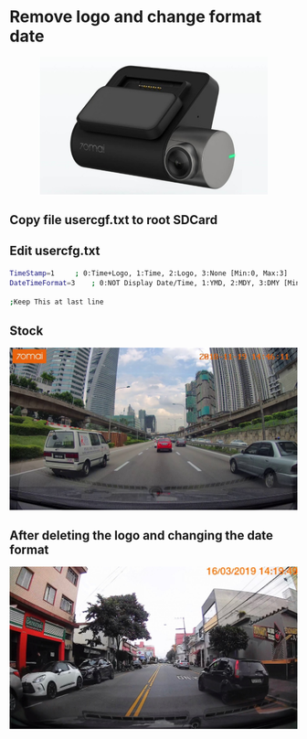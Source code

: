 
# Remove logo and change format date

<p align="center">
	<img src="resources/image.jpg" alt="70Mai Pro" width="400px" />
</p>


## Copy file **usercgf.txt** to root SDCard

## Edit usercfg.txt
```bash
TimeStamp=1		; 0:Time+Logo, 1:Time, 2:Logo, 3:None [Min:0, Max:3]
DateTimeFormat=3	; 0:NOT Display Date/Time, 1:YMD, 2:MDY, 3:DMY [Min:0, Max:3]

;Keep This at last line
```

## Stock
![](resources/after.jpg)

## After deleting the logo and changing the date format
![](resources/before.jpg)


